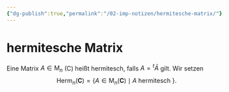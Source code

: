 ```yaml
---
{"dg-publish":true,"permalink":"/02-imp-notizen/hermitesche-matrix/"}
---
```


# hermitesche Matrix
Eine Matrix $A \in \mathrm{M}_{n}$ (C) heißt hermitesch, falls $A={ }^{t} \bar{A}$ gilt. Wir setzen
$$
\operatorname{Herm}_{n}(\mathbf{C})=\left\{A \in \mathrm{M}_{n}(\mathbf{C}) \mid A \text { hermitesch }\right\} .
$$
